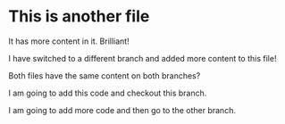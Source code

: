 # This is another file

It has more content in it. Brilliant!

I have switched to a different branch and added more content to this file!

Both files have the same content on both branches?

I am going to add this code and checkout this branch.

I am going to add more code and then go to the other branch.